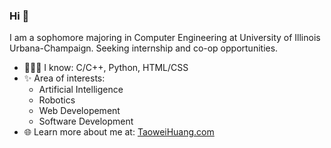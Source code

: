 ### Hi 👋

I am a sophomore majoring in Computer Engineering at University of Illinois Urbana-Champaign. Seeking internship and co-op opportunities.

- 🧑🏻‍💻 I know: C/C++, Python, HTML/CSS
- ✨ Area of interests:
  - Artificial Intelligence
  - Robotics
  - Web Developement
  - Software Development
- 🌐 Learn more about me at: <a href="https://taoweihuang.com" target="_blank">TaoweiHuang.com</a>
